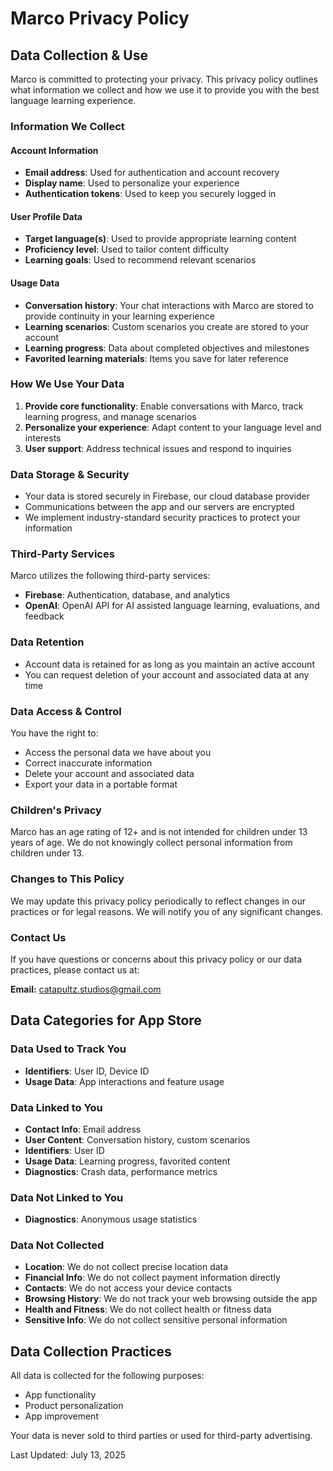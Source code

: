 # Marco Privacy Policy

## Data Collection & Use

Marco is committed to protecting your privacy. This privacy policy outlines what information we collect and how we use it to provide you with the best language learning experience.

### Information We Collect

#### Account Information
- **Email address**: Used for authentication and account recovery
- **Display name**: Used to personalize your experience
- **Authentication tokens**: Used to keep you securely logged in

#### User Profile Data
- **Target language(s)**: Used to provide appropriate learning content
- **Proficiency level**: Used to tailor content difficulty
- **Learning goals**: Used to recommend relevant scenarios

#### Usage Data
- **Conversation history**: Your chat interactions with Marco are stored to provide continuity in your learning experience
- **Learning scenarios**: Custom scenarios you create are stored to your account
- **Learning progress**: Data about completed objectives and milestones
- **Favorited learning materials**: Items you save for later reference

### How We Use Your Data

1. **Provide core functionality**: Enable conversations with Marco, track learning progress, and manage scenarios
2. **Personalize your experience**: Adapt content to your language level and interests
3. **User support**: Address technical issues and respond to inquiries

### Data Storage & Security

- Your data is stored securely in Firebase, our cloud database provider
- Communications between the app and our servers are encrypted
- We implement industry-standard security practices to protect your information

### Third-Party Services

Marco utilizes the following third-party services:
- **Firebase**: Authentication, database, and analytics
- **OpenAI**: OpenAI API for AI assisted language learning, evaluations, and feedback

### Data Retention

- Account data is retained for as long as you maintain an active account
- You can request deletion of your account and associated data at any time

### Data Access & Control

You have the right to:
- Access the personal data we have about you
- Correct inaccurate information
- Delete your account and associated data
- Export your data in a portable format

### Children's Privacy

Marco has an age rating of 12+ and is not intended for children under 13 years of age. We do not knowingly collect personal information from children under 13.

### Changes to This Policy

We may update this privacy policy periodically to reflect changes in our practices or for legal reasons. We will notify you of any significant changes.

### Contact Us

If you have questions or concerns about this privacy policy or our data practices, please contact us at:

**Email:** catapultz.studios@gmail.com

## Data Categories for App Store

### Data Used to Track You
- **Identifiers**: User ID, Device ID
- **Usage Data**: App interactions and feature usage

### Data Linked to You
- **Contact Info**: Email address
- **User Content**: Conversation history, custom scenarios
- **Identifiers**: User ID
- **Usage Data**: Learning progress, favorited content
- **Diagnostics**: Crash data, performance metrics

### Data Not Linked to You
- **Diagnostics**: Anonymous usage statistics

### Data Not Collected
- **Location**: We do not collect precise location data
- **Financial Info**: We do not collect payment information directly
- **Contacts**: We do not access your device contacts
- **Browsing History**: We do not track your web browsing outside the app
- **Health and Fitness**: We do not collect health or fitness data
- **Sensitive Info**: We do not collect sensitive personal information

## Data Collection Practices

All data is collected for the following purposes:
- App functionality
- Product personalization
- App improvement

Your data is never sold to third parties or used for third-party advertising.

Last Updated: July 13, 2025
